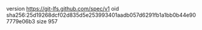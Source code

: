 version https://git-lfs.github.com/spec/v1
oid sha256:25d19268dcf02d835d5e253993401aadb057d6291fb1a1bb0b44e907779e06b3
size 957
